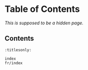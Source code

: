 Table of Contents
=================

*This is supposed to be a hidden page.*

Contents
--------

```{toctree}
:titlesonly:

index
fr/index
```
